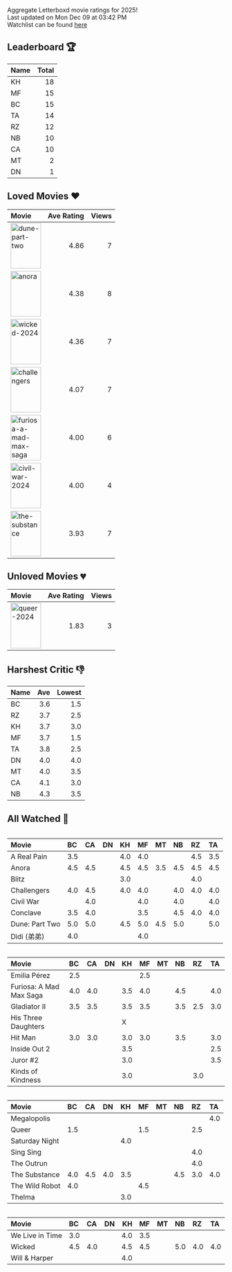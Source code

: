 Aggregate Letterboxd movie ratings for 2025! <br />
Last updated on Mon Dec 09 at 03:42 PM <br />
Watchlist can be found [here](https://letterboxd.com/_branzino/list/movie-szn-2025/)

## Leaderboard :trophy:
| Name   |   Total |
|:-------|--------:|
| KH     |      18 |
| MF     |      15 |
| BC     |      15 |
| TA     |      14 |
| RZ     |      12 |
| NB     |      10 |
| CA     |      10 |
| MT     |       2 |
| DN     |       1 |

## Loved Movies :heart:
| Movie                                                                                                                                                                                  |   Ave Rating |   Views |
|:---------------------------------------------------------------------------------------------------------------------------------------------------------------------------------------|-------------:|--------:|
| <img src="https://a.ltrbxd.com/resized/film-poster/6/1/7/4/4/3/617443-dune-part-two-0-1000-0-1500-crop.jpg" alt="dune-part-two" style="height: 105px; width:70px;"/>                   |         4.86 |       7 |
| <img src="https://a.ltrbxd.com/resized/film-poster/9/5/9/5/4/0/959540-anora-0-1000-0-1500-crop.jpg" alt="anora" style="height: 105px; width:70px;"/>                                   |         4.38 |       8 |
| <img src="https://a.ltrbxd.com/resized/film-poster/3/3/7/0/3/6/337036-wicked-0-1000-0-1500-crop.jpg" alt="wicked-2024" style="height: 105px; width:70px;"/>                            |         4.36 |       7 |
| <img src="https://a.ltrbxd.com/resized/film-poster/8/4/2/3/0/1/842301-challengers-0-1000-0-1500-crop.jpg" alt="challengers" style="height: 105px; width:70px;"/>                       |         4.07 |       7 |
| <img src="https://a.ltrbxd.com/resized/film-poster/7/0/5/2/2/1/705221-furiosa-a-mad-max-saga-0-1000-0-1500-crop.jpg" alt="furiosa-a-mad-max-saga" style="height: 105px; width:70px;"/> |         4.00 |       6 |
| <img src="https://a.ltrbxd.com/resized/film-poster/8/3/4/6/5/6/834656-civil-war-0-1000-0-1500-crop.jpg" alt="civil-war-2024" style="height: 105px; width:70px;"/>                      |         4.00 |       4 |
| <img src="https://a.ltrbxd.com/resized/film-poster/8/3/8/1/4/0/838140-the-substance-0-1000-0-1500-crop.jpg" alt="the-substance" style="height: 105px; width:70px;"/>                   |         3.93 |       7 |

## Unloved Movies :broken_heart:
| Movie                                                                                                                                                     |   Ave Rating |   Views |
|:----------------------------------------------------------------------------------------------------------------------------------------------------------|-------------:|--------:|
| <img src="https://a.ltrbxd.com/resized/film-poster/9/5/5/1/8/4/955184-queer-0-1000-0-1500-crop.jpg" alt="queer-2024" style="height: 105px; width:70px;"/> |         1.83 |       3 |

## Harshest Critic :thumbsdown:
| Name   |   Ave |   Lowest |
|:-------|------:|---------:|
| BC     |   3.6 |      1.5 |
| RZ     |   3.7 |      2.5 |
| KH     |   3.7 |      3.0 |
| MF     |   3.7 |      1.5 |
| TA     |   3.8 |      2.5 |
| DN     |   4.0 |      4.0 |
| MT     |   4.0 |      3.5 |
| CA     |   4.1 |      3.0 |
| NB     |   4.3 |      3.5 |

## All Watched :movie_camera:
<div  style="overflow-x: scroll;">

| Movie          | BC   | CA   | DN   | KH   | MF   | MT   | NB   | RZ   | TA   |
|:---------------|:-----|:-----|:-----|:-----|:-----|:-----|:-----|:-----|:-----|
| A Real Pain    | 3.5  |      |      | 4.0  | 4.0  |      |      | 4.5  | 3.5  |
| Anora          | 4.5  | 4.5  |      | 4.5  | 4.5  | 3.5  | 4.5  | 4.5  | 4.5  |
| Blitz          |      |      |      | 3.0  |      |      |      | 4.0  |      |
| Challengers    | 4.0  | 4.5  |      | 4.0  | 4.0  |      | 4.0  | 4.0  | 4.0  |
| Civil War      |      | 4.0  |      |      | 4.0  |      | 4.0  |      | 4.0  |
| Conclave       | 3.5  | 4.0  |      |      | 3.5  |      | 4.5  | 4.0  | 4.0  |
| Dune: Part Two | 5.0  | 5.0  |      | 4.5  | 5.0  | 4.5  | 5.0  |      | 5.0  |
| Dìdi (弟弟)      | 4.0  |      |      |      | 4.0  |      |      |      |      |

</div>

<div  style="overflow-x: scroll;">

| Movie                   | BC   | CA   | DN   | KH   | MF   | MT   | NB   | RZ   | TA   |
|:------------------------|:-----|:-----|:-----|:-----|:-----|:-----|:-----|:-----|:-----|
| Emilia Pérez            | 2.5  |      |      |      | 2.5  |      |      |      |      |
| Furiosa: A Mad Max Saga | 4.0  | 4.0  |      | 3.5  | 4.0  |      | 4.5  |      | 4.0  |
| Gladiator II            | 3.5  | 3.5  |      | 3.5  | 3.5  |      | 3.5  | 2.5  | 3.0  |
| His Three Daughters     |      |      |      | X    |      |      |      |      |      |
| Hit Man                 | 3.0  | 3.0  |      | 3.0  | 3.0  |      | 3.5  |      | 3.0  |
| Inside Out 2            |      |      |      | 3.5  |      |      |      |      | 2.5  |
| Juror #2                |      |      |      | 3.0  |      |      |      |      | 3.5  |
| Kinds of Kindness       |      |      |      | 3.0  |      |      |      | 3.0  |      |

</div>

<div  style="overflow-x: scroll;">

| Movie          | BC   | CA   | DN   | KH   | MF   | MT   | NB   | RZ   | TA   |
|:---------------|:-----|:-----|:-----|:-----|:-----|:-----|:-----|:-----|:-----|
| Megalopolis    |      |      |      |      |      |      |      |      | 4.0  |
| Queer          | 1.5  |      |      |      | 1.5  |      |      | 2.5  |      |
| Saturday Night |      |      |      | 4.0  |      |      |      |      |      |
| Sing Sing      |      |      |      |      |      |      |      | 4.0  |      |
| The Outrun     |      |      |      |      |      |      |      | 4.0  |      |
| The Substance  | 4.0  | 4.5  | 4.0  | 3.5  |      |      | 4.5  | 3.0  | 4.0  |
| The Wild Robot | 4.0  |      |      |      | 4.5  |      |      |      |      |
| Thelma         |      |      |      | 3.0  |      |      |      |      |      |

</div>

<div  style="overflow-x: scroll;">

| Movie           | BC   | CA   | DN   |   KH | MF   | MT   | NB   | RZ   | TA   |
|:----------------|:-----|:-----|:-----|-----:|:-----|:-----|:-----|:-----|:-----|
| We Live in Time | 3.0  |      |      |  4.0 | 3.5  |      |      |      |      |
| Wicked          | 4.5  | 4.0  |      |  4.5 | 4.5  |      | 5.0  | 4.0  | 4.0  |
| Will & Harper   |      |      |      |  4.0 |      |      |      |      |      |

</div>